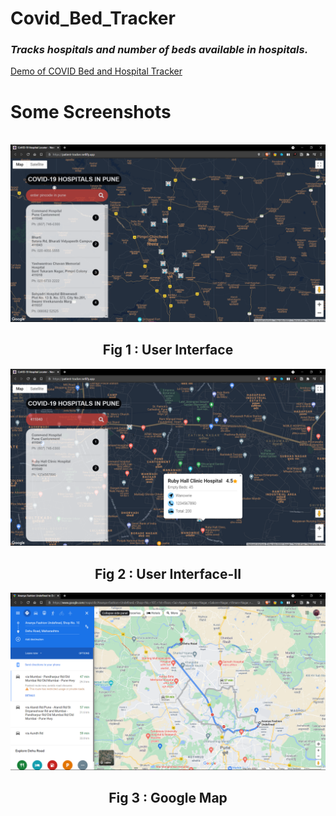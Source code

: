 # Covid_Bed_Tracker

<h3><i>Tracks hospitals and number of beds available in hospitals.</i></h3>
 
 [Demo of COVID Bed and Hospital Tracker](https://hospiatal-bed-tracker.netlify.app/)
 
 Some Screenshots
 =================
 
<p align="center">
 <br>
  <img src="/img/UI.png">
  <h2 align="center">Fig 1 : User Interface</h2>
  <img src="/img/UI2.png">
  <h2 align="center">Fig 2 : User Interface-II</h2>
  <img src="/img/GM.png">
  <h2 align="center">Fig 3 : Google Map</h2>
  <br>
  <br>
</p>





